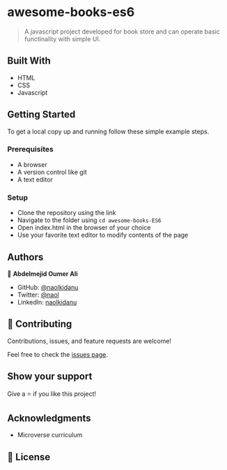 ﻿# awesome-books-es6

> A javascript project developed for book store and can operate basic functinality with simple UI.

## Built With

- HTML
- CSS
- Javascript

## Getting Started

To get a local copy up and running follow these simple example steps.

### Prerequisites

- A browser
- A version control like git
- A text editor

### Setup

- Clone the repository using the link
- Navigate to the folder using `cd awesome-books-ES6`
- Open index.html in the browser of your choice
- Use your favorite text editor to modify contents of the page

## Authors

👤 **Abdelmejid Oumer Ali**

- GitHub: [@naolkidanu](https://github.com/naolkidanu)
- Twitter: [@naol](https://twitter.com/naolkidanu)
- LinkedIn: [naolkidanu](https://linkedin.com/in/naolkidanu)

## 🤝 Contributing

Contributions, issues, and feature requests are welcome!

Feel free to check the [issues page](../../issues/).

## Show your support

Give a ⭐️ if you like this project!

## Acknowledgments

- Microverse curriculum

## 📝 License
